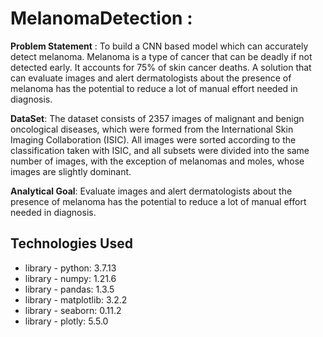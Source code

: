 # MelanomaDetection : 

**Problem Statement** : To build a CNN based model which can accurately detect melanoma. Melanoma is a type of cancer that can be deadly if not detected early. It accounts for 75% of skin cancer deaths. A solution that can evaluate images and alert dermatologists about the presence of melanoma has the potential to reduce a lot of manual effort needed in diagnosis.

**DataSet**: The dataset consists of 2357 images of malignant and benign oncological diseases, which were formed from the International Skin Imaging Collaboration (ISIC). All images were sorted according to the classification taken with ISIC, and all subsets were divided into the same number of images, with the exception of melanomas and moles, whose images are slightly dominant.

**Analytical Goal**:
Evaluate images and alert dermatologists about the presence of melanoma has the potential to reduce a lot of manual effort needed in diagnosis.

## Technologies Used
- library - python:  3.7.13
- library - numpy:  1.21.6
- library - pandas:  1.3.5
- library - matplotlib:  3.2.2
- library - seaborn:  0.11.2
- library - plotly:  5.5.0

